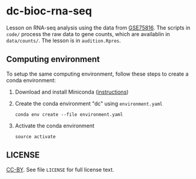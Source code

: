 # dc-bioc-rna-seq

Lesson on RNA-seq analysis using the data from [GSE75816][]. The scripts in
`code/` process the raw data to gene counts, which are availablin in
`data/counts/`. The lesson is in `audition.Rpres`.

## Computing environment

To setup the same computing environment, follow these steps to create a conda
environment:

1. Download and install Miniconda ([instructions](https://conda.io/miniconda.html))

1. Create the conda environment "dc" using `environment.yaml`
    ```
    conda env create --file environment.yaml
    ```
1. Activate the conda environment
    ```
    source activate
    ```

## LICENSE

[CC-BY][]. See file `LICENSE` for full license text.

[CC-BY]: https://creativecommons.org/licenses/by/4.0
[GSE75816]: https://www.ncbi.nlm.nih.gov/geo/query/acc.cgi?acc=GSE75816
